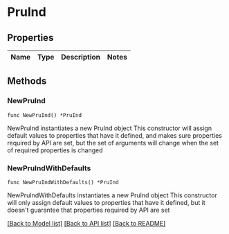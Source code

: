 # PruInd

## Properties

Name | Type | Description | Notes
------------ | ------------- | ------------- | -------------

## Methods

### NewPruInd

`func NewPruInd() *PruInd`

NewPruInd instantiates a new PruInd object
This constructor will assign default values to properties that have it defined,
and makes sure properties required by API are set, but the set of arguments
will change when the set of required properties is changed

### NewPruIndWithDefaults

`func NewPruIndWithDefaults() *PruInd`

NewPruIndWithDefaults instantiates a new PruInd object
This constructor will only assign default values to properties that have it defined,
but it doesn't guarantee that properties required by API are set


[[Back to Model list]](../README.md#documentation-for-models) [[Back to API list]](../README.md#documentation-for-api-endpoints) [[Back to README]](../README.md)


